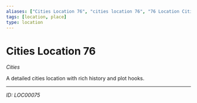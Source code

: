 ```yaml
---
aliases: ["Cities Location 76", "cities location 76", "76 Location Cities"]
tags: [location, place]
type: location
---
```


# Cities Location 76

*Cities*

A detailed cities location with rich history and plot hooks.

---
*ID: LOC00075*